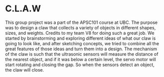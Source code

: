 C.L.A.W
=
This group project was a part of the APSC101 course at UBC. The purpose was to design a claw that collects a variety of objects in different shapes,  sizes, and weights. Credits to my team V8 for doing such a great job.
We started by brainstorming and exploring different ideas of what our claw is going to look like, and after sketching concepts, we tried to combine all the great features of those ideas and turn them into a design.
The mechanism of the claw is such that the ultrasonic sensors will measure the distance of the nearest object, and if it was below a certain level, the servo motor will start rotating and closing the gap. So when the sensors detect an object, the claw will close.
